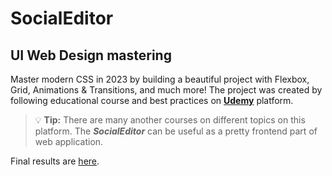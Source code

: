 # SocialEditor

## UI Web Design mastering

Master modern CSS in 2023 by building a beautiful project with Flexbox, Grid, Animations & Transitions, and much more! 
The project was created by following educational course and best practices on **[Udemy](https://www.udemy.com/)** platform.
> :bulb: **Tip:** There are many another courses on different topics on this platform. 
The ***SocialEditor*** can be useful as a pretty frontend part of web application.

Final results are [here](https://nazar-pichak.github.io/SocialEditor/). 
